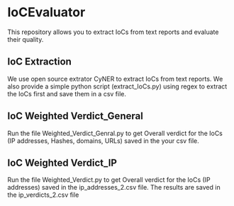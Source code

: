 # IoCEvaluator
This repository allows you to extract IoCs from text reports and evaluate their quality.

## IoC Extraction
We use open source extrator CyNER to extract IoCs from text reports. We also provide a simple python script (extract_IoCs.py) using regex to extract the IoCs first and save them in a csv file.

## IoC Weighted Verdict_General
Run the file Weighted_Verdict_Genral.py to get Overall verdict for the IoCs (IP addresses, Hashes, domains, URLs) saved in the your csv file.

## IoC Weighted Verdict_IP
Run the file Weighted_Verdict.py to get Overall verdict for the IoCs (IP addresses) saved in the ip_addresses_2.csv file. The results are saved in the ip_verdicts_2.csv file
